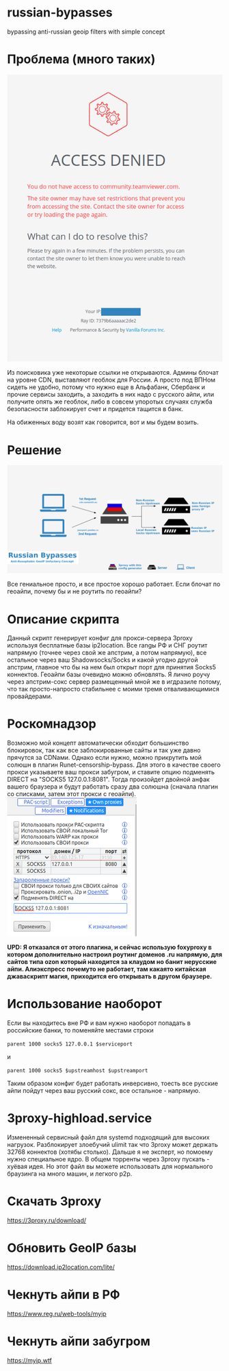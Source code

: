 # russian-bypasses
bypassing anti-russian geoip filters with simple concept

# Проблема (много таких)
![problem](img/bullshit.png)

Из поисковика уже некоторые ссылки не открываются. Админы блочат на уровне CDN, выставляют геоблок для России. А просто под ВПНом сидеть не удобно, потому что нужно еще в Альфабанк, Сбербанк и прочие сервисы заходить, а заходить в них надо с русского айпи, или получите опять же геоблок, либо в совсем упоротых случаях служба безопасности заблокирует счет и придется тащится в банк.

На обиженных воду возят как говорится, вот и мы будем возить.

# Решение
![solution](img/russian-bypasses.png)

Все гениальное просто, и все простое хорошо работает. Если блочат по геоайпи, почему бы и не роутить по геоайпи?

# Описание скрипта
Данный скрипт генерирует конфиг для прокси-сервера 3proxy используя бесплатные базы ip2location. Все rangы РФ и СНГ роутит напрямую (точнее через свой же апстрим, а потом напрямую), все остальное через ваш Shadowsocks/Socks и какой угодно другой апстрим, главное что бы на нем был открыт порт для принятия Socks5 коннектов. Геоайпи базы очевидно можно обновлять. Я лично роучу через апстрим-сокс сервер размещенный мной же в игдразиле потому, что так просто-напросто стабильнее с моими тремя отваливающимися провайдерами.

# Роскомнадзор
Возможно мой концепт автоматически обходит большинство блокировок, так как все заблокированные сайты и так уже давно прячутся за CDNами. Однако если нужно, можно прикрутить мой солюшн в плагин Runet-censorship-bypass. Для этого в качестве своего прокси указываете ваш прокси забугром, и ставите опцию подменять DIRECT на "SOCKS5 127.0.0.1:8081". Тогда произойдет двойной анфак вашего браузера и будут работать сразу два солюшна (сначала плагин со списками, затем этот прокси с геоайпи).
![runet](img/runet.png)

**UPD: Я отказался от этого плагина, и сейчас использую foxyproxy в котором дополнительно настроил роутинг доменов .ru напрямую, для сайтов типа ozon который находится за клаудом но банит нерусские айпи. Алиэкспресс почемуто не работает, там какаято китайская джаваскрипт магия, приходится его открывать в другом браузере.**

# Использование наоборот
Если вы находитесь вне РФ и вам нужно наоборот попадать в российские банки, то поменяйте местами строки

```parent 1000 socks5 127.0.0.1 $serviceport```

и

```parent 1000 socks5 $upstreamhost $upstreamport```

Таким образом конфиг будет работать инверсивно, тоесть все русские айпи пойдут через ваш русский сокс, все остальное - напрямую.

# 3proxy-highload.service
Измененный сервисный файл для systemd подходящий для высоких нагрузок. Разблокирует злоебучий ulimit так что 3proxy может держать 32768 коннектов (хотябы столько). Дальше я не эксперт, но помоему нужно специальное ядро. В общем торренты через 3proxy пускать - хуёвая идея. Но этот файл вы можете использовать для нормального браузинга на много машин, и легкого p2p.

# Скачать 3proxy
https://3proxy.ru/download/

# Обновить GeoIP базы
https://download.ip2location.com/lite/

# Чекнуть айпи в РФ
https://www.reg.ru/web-tools/myip

# Чекнуть айпи забугром
https://myip.wtf
